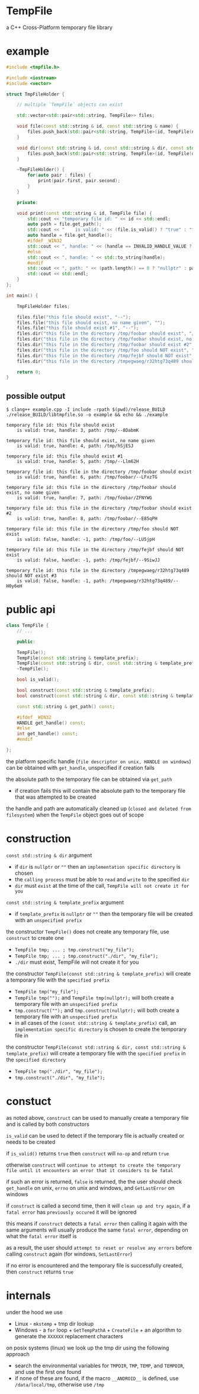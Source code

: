 # TempFile
a C++ Cross-Platform temporary file library

# example

```cpp
#include <tmpfile.h>

#include <iostream>
#include <vector>

struct TmpFileHolder {

    // multiple `TempFile` objects can exist

    std::vector<std::pair<std::string, TempFile>> files;

    void file(const std::string & id, const std::string & name) {
        files.push_back(std::pair<std::string, TempFile>(id, TempFile(name)));
    }

    void dir(const std::string & id, const std::string & dir, const std::string & name) {
        files.push_back(std::pair<std::string, TempFile>(id, TempFile(dir, name)));
    }

    ~TmpFileHolder() {
        for(auto pair : files) {
            print(pair.first, pair.second);
        }
    }

    private:

    void print(const std::string & id, TempFile file) {
        std::cout << "temporary file id: " << id << std::endl;
        auto path = file.get_path();
        std::cout << "    is valid: " << (file.is_valid() ? "true" : "false");
        auto handle = file.get_handle();
        #ifdef _WIN32
        std::cout << ", handle: " << (handle == INVALID_HANDLE_VALUE ? "INVALID_HANDLE_VALUE" : handle);
        #else
        std::cout << ", handle: " << std::to_string(handle);
        #endif
        std::cout << ", path: " << (path.length() == 0 ? "nullptr" : path) << std::endl;
        std::cout << std::endl;
    }
};

int main() {

    TmpFileHolder files;

    files.file("this file should exist", "--");
    files.file("this file should exist, no name given", "");
    files.file("this file should exist #1", "--");
    files.dir("this file in the directory /tmp/foobar should exist", "/tmp/foobar", "--");
    files.dir("this file in the directory /tmp/foobar should exist, no name given", "/tmp/foobar", "");
    files.dir("this file in the directory /tmp/foobar should exist #2", "/tmp/foobar", "--");
    files.dir("this file in the directory /tmp/foo should NOT exist", "/tmp/foo", "--");
    files.dir("this file in the directory /tmp/fejbf should NOT exist", "/tmp/fejbf", "--");
    files.dir("this file in the directory /tmpegwaeg/r32htg73q489 should NOT exist #3", "/tmpegwaeg/r32htg73q489", "--");

    return 0;
}
```

## possible output

```
$ clang++ example.cpp -I include -rpath $(pwd)/release_BUILD ./release_BUILD/libtmpfile.so -o example && echo && ./example

temporary file id: this file should exist
    is valid: true, handle: 3, path: /tmp/--8DabmK

temporary file id: this file should exist, no name given
    is valid: true, handle: 4, path: /tmp/hSjESJ

temporary file id: this file should exist #1
    is valid: true, handle: 5, path: /tmp/--Llm62H

temporary file id: this file in the directory /tmp/foobar should exist
    is valid: true, handle: 6, path: /tmp/foobar/--LFxzTG

temporary file id: this file in the directory /tmp/foobar should exist, no name given
    is valid: true, handle: 7, path: /tmp/foobar/ZFNYWG

temporary file id: this file in the directory /tmp/foobar should exist #2
    is valid: true, handle: 8, path: /tmp/foobar/--E85qPH

temporary file id: this file in the directory /tmp/foo should NOT exist
    is valid: false, handle: -1, path: /tmp/foo/--LU5jpH

temporary file id: this file in the directory /tmp/fejbf should NOT exist
    is valid: false, handle: -1, path: /tmp/fejbf/--9SiwJJ

temporary file id: this file in the directory /tmpegwaeg/r32htg73q489 should NOT exist #3
    is valid: false, handle: -1, path: /tmpegwaeg/r32htg73q489/--H0y6eH
```

# public api

```cpp
class TempFile {
    // ...

    public:

    TempFile();
    TempFile(const std::string & template_prefix);
    TempFile(const std::string & dir, const std::string & template_prefix);
    ~TempFile();

    bool is_valid();

    bool construct(const std::string & template_prefix);
    bool construct(const std::string & dir, const std::string & template_prefix);

    const std::string & get_path() const;

    #ifdef _WIN32
    HANDLE get_handle() const;
    #else
    int get_handle() const;
    #endif

};
```

the platform specific handle (`file descriptor on unix, HANDLE on windows`) can be obtained with `get_handle`, unspecified if creation fails

the absolute path to the temporary file can be obtained via `get_path`
- if creation fails this will contain the absolute path to the temporary file that was attempted to be created

the handle and path are automatically cleaned up (`closed and deleted from filesystem`) when the `TempFile` object goes out of scope

# construction

`const std::string & dir` argument
- if  `dir` is `nullptr` or `""` then an `implementation specific directory` is chosen
- the `calling process` must be able to `read` and `write` to the specified `dir`
- `dir` must `exist` at the time of the call, `TempFile will not create it for you`

`const std::string & template_prefix` argument
- if  `template_prefix` is `nullptr` or `""` then the temporary file will be created with an `unspecified prefix`

the constructor `TempFile()` does not create any temporary file, use `construct` to create one
- `TempFile tmp; ... ; tmp.construct("my_file");`
- `TempFile tmp; ... ; tmp.construct("./dir", "my_file");`
- `./dir` must exist, TempFile will not create it for you

the constructor `TempFile(const std::string & template_prefix)` will create a temporary file with the `specified prefix`
- `TempFile tmp("my_file");`
- `TempFile tmp("");` and `TempFile tmp(nullptr);` will both create a temporary file with an `unspecified prefix`
- `tmp.construct("");` and `tmp.construct(nullptr);` will both create a temporary file with an `unspecified prefix`
- in all cases of the `(const std::string & template_prefix)` call, an `implementation specific directory` is chosen to create the temporary file in

the constructor `TempFile(const std::string & dir, const std::string & template_prefix)` will create a temporary file with the `specified prefix` in the `specified directory`
- `TempFile tmp("./dir", "my_file");`
- `tmp.construct("./dir", "my_file");`


# constuct

as noted above, `construct` can be used to manually create a temporary file and is called by both constructors

`is_valid` can be used to detect if the temporary file is actually created or needs to be created

if `is_valid()` returns `true` then `construct` will `no-op` and return `true`

otherwise `construct` will `continue to attempt to create the temporary file until it encounters an error that it considers to be fatal`

if such an error is returned, `false` is returned, the the user should check `get_handle` on unix, `errno` on unix and windows, and `GetLastError` on windows

if `construct` is called a second time, then it will `clean up and try again`, if a `fatal error` has `previously occured` it will be ignored

this means if `construct` detects a `fatal error` then calling it again with the same arguments will usually produce the same `fatal error`, depending on what the `fatal error` itself is

as a result, the user should `attempt to reset or resolve any errors` before calling `construct` again (for windows, `SetLastError`)

if no error is encountered and the temporary file is successfully created, then `construct` returns `true`

# internals

under the hood we use
- Linux - `mkstemp` + tmp dir lookup
- Windows - a `for` loop + `GetTempPathA` + `CreateFile` + an algorithm to generate the `XXXXXX` replacement characters

on posix systems (linux) we look up the tmp dir using the following approach
- search the environmental variables for `TMPDIR`, `TMP`, `TEMP`, and `TEMPDIR`, and use the first one found
- if none of these are found, if the macro `__ANDROID__` is defined, use `/data/local/tmp`, otherwise use `/tmp`
